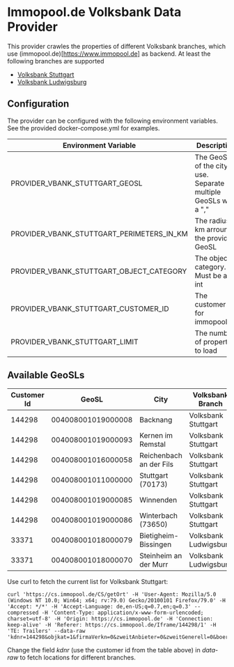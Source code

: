 ﻿# Immopool.de Volksbank Data Provider

This provider crawles the properties of different Volksbank branches, which use (immopool.de)[https://www.immopool.de] as backend. At least the following branches are supported

* [Volksbank Stuttgart](https://www.volksbank-stuttgart.de/immobilien/immobilienangebote/regionale-immobilienangebote.html)
* [Volksbank Ludwigsburg](https://www.volksbank-ludwigsburg.de/immobilien/immobilien-finden/immobilien-finden.html)

## Configuration

The provider can be configured with the following environment variables. See the provided docker-compose.yml for examples.

| Environment Variable                      | Description                                    | Mandatory | Default   |
|-------------------------------------------|------------------------------------------------|-----------|-----------| 
| PROVIDER_VBANK_STUTTGART_GEOSL            | The GeoSL of the city to use. Separate multiple GeoSLs with a "," | no | 004008001019000093 |
| PROVIDER_VBANK_STUTTGART_PERIMETERS_IN_KM | The radius in km arround the provided GeoSL    | no        | 10        |
| PROVIDER_VBANK_STUTTGART_OBJECT_CATEGORY  | The object category. Must be an int            | no        | 1 (House) |
| PROVIDER_VBANK_STUTTGART_CUSTOMER_ID      | The customer id for immopool.de                | no        | 144298    |
| PROVIDER_VBANK_STUTTGART_LIMIT            | The number of properties to load 			     | no        | 100       |

## Available GeoSLs

| Customer Id | GeoSL | City | Volksbank Branch |
|-------------|-------|------|------------------|
| 144298 | 004008001019000008 | Backnang | Volksbank Stuttgart |
| 144298 | 004008001019000093 | Kernen im Remstal | Volksbank Stuttgart |
| 144298 | 004008001016000058 | Reichenbach an der Fils | Volksbank Stuttgart |
| 144298 | 004008001011000000 | Stuttgart (70173) | Volksbank Stuttgart |
| 144298 | 004008001019000085 | Winnenden | Volksbank Stuttgart |
| 144298 | 004008001019000086 | Winterbach (73650) | Volksbank Stuttgart |
| 33371  | 004008001018000079 | Bietigheim-Bissingen | Volksbank Ludwigsburg |
| 33371  | 004008001018000070 | Steinheim an der Murr | Volksbank Ludwigsburg |

Use curl to fetch the current list for Volksbank Stuttgart:

```
curl 'https://cs.immopool.de/CS/getOrt' -H 'User-Agent: Mozilla/5.0 (Windows NT 10.0; Win64; x64; rv:79.0) Gecko/20100101 Firefox/79.0' -H 'Accept: */*' -H 'Accept-Language: de,en-US;q=0.7,en;q=0.3' --compressed -H 'Content-Type: application/x-www-form-urlencoded; charset=utf-8' -H 'Origin: https://cs.immopool.de' -H 'Connection: keep-alive' -H 'Referer: https://cs.immopool.de/Iframe/144298/1' -H 'TE: Trailers' --data-raw 'kdnr=144298&objkat=1&firmaVerkn=0&zweitAnbieter=0&zweitGenerell=0&boerseMakler=0&vermarktung=0'
```

Change the field *kdnr* (use the customer id from the table above) in *data-raw* to fetch locations for different branches.